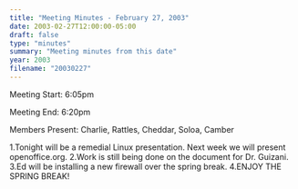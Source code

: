 ```yaml
---
title: "Meeting Minutes - February 27, 2003"
date: 2003-02-27T12:00:00-05:00
draft: false
type: "minutes"
summary: "Meeting minutes from this date"
year: 2003
filename: "20030227"
---
```


Meeting Start: 6:05pm </p><p>
Meeting End: 6:20pm </p><p>
Members Present: Charlie, Rattles, Cheddar, Soloa, Camber </p><p>
1.Tonight will be a remedial Linux presentation. Next week we will present openoffice.org. 2.Work is still being done on the document for Dr. Guizani. 3.Ed will be installing a new firewall over the spring break. 4.ENJOY THE SPRING BREAK!</p>

